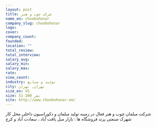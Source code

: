```yaml
---
layout: post
title: شرکت چوب و هنر
name_en: choobohonar
company_slug: choobohonar
logo: 
cover: 
company_count:
founded:
location: ""
total_review: 
total_interview: 
salary_avg: 
salary_min: 
salary_max: 
rate: 
view_count: 
industry: تولید و صنایع
city: تهران, تهران
size_en: VS
size: 51-200 نفر
site: http://www.choobohonar.om/
---
```


شرکت مبلمان چوب و هنر فعال در زمینه تولید مبلمان و دکوراسیون داخلی
محل کار شهرک صنعتی پرند
فروشگاه ها : بازار مبل یافت آباد ، سعادت آباد و کرج
